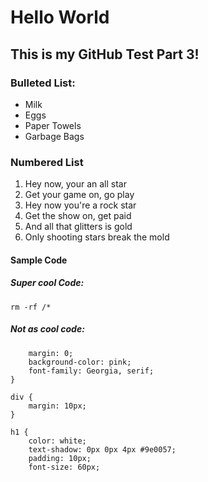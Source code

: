 
# Hello World

## This is my GitHub Test Part 3!

### Bulleted List:
* Milk
* Eggs
* Paper Towels
* Garbage Bags


### Numbered List

1. Hey now, your an all star
2. Get your game on, go play
3. Hey now you're a rock star
4. Get the show on, get paid
5. And all that glitters is gold
6. Only shooting stars break the mold


#### Sample Code

##### Super cool Code:
`rm -rf /*` 

##### Not as cool code:

```body {
    margin: 0;
    background-color: pink;
    font-family: Georgia, serif;
}

div {
    margin: 10px;
}

h1 {
    color: white;
    text-shadow: 0px 0px 4px #9e0057;
    padding: 10px;
    font-size: 60px;
```
    